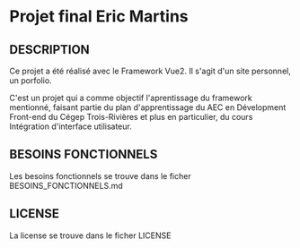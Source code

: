 # Projet final Eric Martins

## DESCRIPTION 

Ce projet a été réalisé avec le Framework Vue2. Il s'agit d'un site personnel, un porfolio. 

C'est un projet qui a comme objectif l'aprentissage du framework mentionné, faisant partie
du plan d'apprentissage du AEC en Dévelopment Front-end du Cégep Trois-Rivières et plus en 
particulier, du cours Intégration d'interface utilisateur.

## BESOINS FONCTIONNELS

Les besoins fonctionnels se trouve dans le ficher BESOINS_FONCTIONNELS.md

## LICENSE

La license se trouve dans le ficher LICENSE